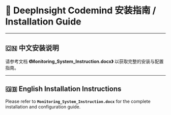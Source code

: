 # 🚀 DeepInsight Codemind 安装指南 / Installation Guide

---

## 🇨🇳 中文安装说明

请参考文档 **《Monitoring_System_Instruction.docx》** 以获取完整的安装与配置指南。

---

## 🇬🇧 English Installation Instructions

Please refer to **`Monitoring_System_Instruction.docx`** for the complete installation and configuration guide.
